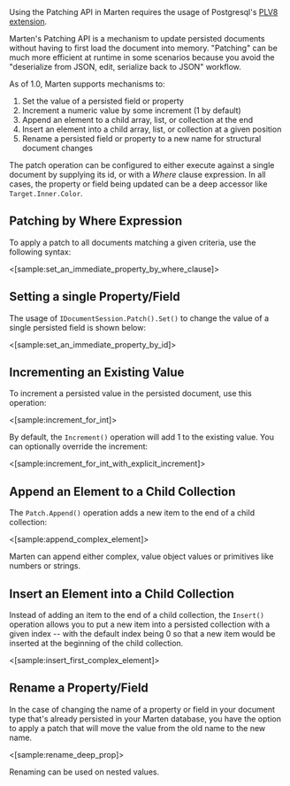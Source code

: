 <!--Title:The Patching API-->

<div class="alert alert-info">
Using the Patching API in Marten requires the usage of Postgresql's <a href="https://github.com/plv8/plv8">PLV8 extension</a>. 
</div>

Marten's Patching API is a mechanism to update persisted documents without having to first load the document into memory.
"Patching" can be much more efficient at runtime in some scenarios because you avoid the "deserialize from JSON, edit, serialize
back to JSON" workflow.

As of 1.0, Marten supports mechanisms to:

1. Set the value of a persisted field or property
1. Increment a numeric value by some increment (1 by default)
1. Append an element to a child array, list, or collection at the end
1. Insert an element into a child array, list, or collection at a given position
1. Rename a persisted field or property to a new name for structural document changes

The patch operation can be configured to either execute against a single document by supplying its id, or with a _Where_ clause expression.
In all cases, the property or field being updated can be a deep accessor like `Target.Inner.Color`.

## Patching by Where Expression

To apply a patch to all documents matching a given criteria, use the following syntax:

<[sample:set_an_immediate_property_by_where_clause]>

## Setting a single Property/Field

The usage of `IDocumentSession.Patch().Set()` to change the value of a single persisted field is 
shown below:

<[sample:set_an_immediate_property_by_id]>


## Incrementing an Existing Value

To increment a persisted value in the persisted document, use this operation:

<[sample:increment_for_int]>

By default, the `Increment()` operation will add 1 to the existing value. You can optionally override the increment:

<[sample:increment_for_int_with_explicit_increment]>

## Append an Element to a Child Collection

The `Patch.Append()` operation adds a new item to the end of a child collection:

<[sample:append_complex_element]>

Marten can append either complex, value object values or primitives like numbers or strings.

## Insert an Element into a Child Collection

Instead of adding an item to the end of a child collection, the `Insert()` operation allows you
to put a new item into a persisted collection with a given index -- with the default index
being 0 so that a new item would be inserted at the beginning of the child collection.

<[sample:insert_first_complex_element]>

## Rename a Property/Field

In the case of changing the name of a property or field in your document type that's already persisted 
in your Marten database, you have the option to apply a patch that will move the value from the 
old name to the new name. 

<[sample:rename_deep_prop]>

Renaming can be used on nested values.

